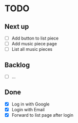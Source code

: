 # TODO

## Next up
- [ ] Add button to list piece
- [ ] Add music piece page
- [ ] List all music pieces 

## Backlog
- [ ] ...

## Done
- [x] Log in with Google
- [x] Login with Email
- [x] Forward to list page after login